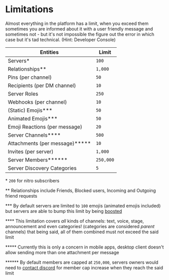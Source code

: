 # Limitations

Almost everything in the platform has a limit, when you exceed them sometimes you are informed about it with a user friendly message and sometimes not - but it's not impossible the figure out the error in which case but it's tad technical. (Hint: Developer Console)

| Entities | Limit |
| ----- | ----- |
| Servers\* | `100` |
| Relationships\*\* | `1,000` |
| Pins (per channel) | `50` |
| Recipients (per DM channel) | `10` |
| Server Roles | `250` |
| Webhooks (per channel) | `10` |
| (Static) Emojis\*\*\*  | `50` |
| Animated Emojis\*\*\*  | `50` |
| Emoji Reactions (per message) | `20` |
| Server Channels\*\*\*\*  | `500` |
| Attachments (per message)\*\*\*\*\*  | `10` |
| Invites (per server) | `1,000` |
| Server Members\*\*\*\*\*\*  | `250,000` |
| Server Discovery Categories | `5` |

\* `200` for nitro subscribers

\*\* Relationships include Friends, Blocked users, Incoming and Outgoing friend requests

\*\*\*  By default servers are limited to `100` emojis (animated emojis included) but servers are able to bump this limit by being [boosted](<https://support.discord.com/hc/en-us/articles/360028038352-Server-Boosting-FAQ->)

\*\*\*\*  This limitation covers *all* kinds of channels: text, voice, stage, announcement and even categories! (categories are considered *parent* channels) that being said, all of them combined must not exceed the said limit

\*\*\*\*\*  Currently this is only a concern in mobile apps, desktop client doesn't allow sending more than one attachment per message

\*\*\*\*\*\*  By default members are capped at `250,000`, servers owners would need to [contact discord](<https://support.discord.com/hc/en-us/articles/360052841734-Server-Member-Cap-Increases->) for member cap increase when they reach the said limit